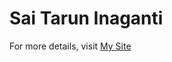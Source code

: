 # Sai Tarun Inaganti

For more details, visit [My Site](https://inaganti.homothereum.org)

<!---
kindredbluespirit/kindredbluespirit is a ✨ special ✨ repository because its `README.md` (this file) appears on your GitHub profile.
You can click the Preview link to take a look at your changes.
--->
